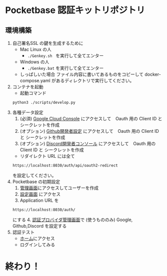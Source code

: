 # Pocketbase 認証キットリポジトリ

## 環境構築
1. 自己署名SSL の鍵を生成するために
   - Mac Linux の人
     - ```./Genkey.sh ```
     を実行して全てエンター
    - Windows の人
      - ``` ./Genkey.bat ```
      を実行して全てエンター
    - しっぱしいた場合
        ファイル内容に書いてあるものをコピーして docker-compose.yaml があるディレクトリで実行してください。
2. コンテナを起動
    - 起動コマンド 
    ```
    python3 ./scripts/develop.py
    ```
3. 各種データ設定
   1. (必須) [Google Cloud Console](https://console.cloud.google.com/welcome) にアクセスして　Oauth 用の Client ID と シークレットを作成
   2. (オプション) [Github開発者設定](https://github.com/settings/developers) にアクセスして　Oauth 用の Client ID と シークレットを作成
   3. (オプション) [Discord開発者コンソール](https://discord.com/developers/applications) にアクセスして　Oauth 用の Client ID と シークレットを作成
   - リダイレクト URL には全て 
    ```
    https://localhost:8030/auth/api/oauth2-redirect
    ```
    を設定してください。
4. Pocketbase の初期設定
    1. [管理画面](https://localhost:8030/auth/_)にアクセスしてユーザーを作成
    2. [設定画面](https://localhost:8030/auth/_/#/settings) にアクセス
    3. Application URL を 
    ```
    https://localhost:8030/auth/
    ```
    にする
    4. [認証プロバイダ管理画面](https://localhost:8030/auth/_/#/settings/auth-providers)で (使うもののみ) Google, Github,Discord を設定する
5. 認証テスト
   - [ホーム](https://localhost:8030/statics/)にアクセス
   - ログインしてみる

# 終わり！